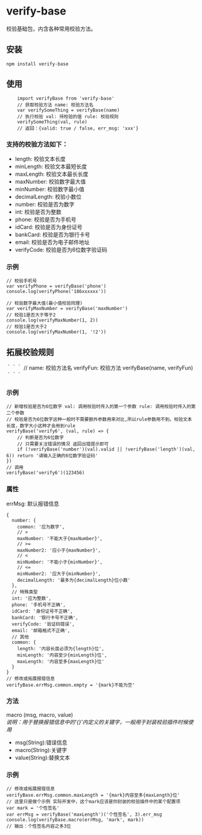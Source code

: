 # verify-base
校验基础包，内含各种常用校验方法。

## 安装
```
npm install verify-base
```
## 使用
```
	import verifyBase from 'verify-base'
	// 获取校验方法 name: 校验方法名
	var verifySomeThing = verifyBase(name)
	// 执行校验 val: 待校验的值 rule: 校验规则
	verifySomeThing(val, rule)
	// 返回：{valid: true / false, err_msg: 'xxx'}
```
### 支持的校验方法如下：
* length: 校验文本长度
* minLength: 校验文本最短长度
* maxLength: 校验文本最长长度
* maxNumber: 校验数字最大值
* minNumber: 校验数字最小值
* decimalLength: 校验小数位
* number: 校验是否为数字
* int: 校验是否为整数
* phone: 校验是否为手机号
* idCard: 校验是否为身份证号
* bankCard: 校验是否为银行卡号
* email: 校验是否为电子邮件地址
* verifyCode: 校验是否为6位数字验证码
### 示例
```
// 校验手机号
var verifyPhone = verifyBase('phone')
console.log(verifyPhone('186xxxxxx'))

// 校验数字最大值(最小值校验同理)
var verifyMaxNumber = verifyBase('maxNumber')
// 校验1是否大于等于2
console.log(verifyMaxNumber(1, 2))
// 校验1是否大于2
console.log(verifyMaxNumber(1, '!2'))
```
## 拓展校验规则
｀｀｀
// name: 校验方法名 verifyFun: 校验方法
verifyBase(name, verifyFun)
｀｀｀
### 示例
```
// 新增校验是否为6位数字 val: 调用校验时传入的第一个参数 rule: 调用校验时传入的第二个参数
// 校验是否为6位数字这种一般时不需要额外参数用来对比,所以rule参数用不到。校验文本长度，数字大小这种才会用到rule
verifyBase('verify6', (val, rule) => {
	// 判断是否为6位数字
	// 只需要关注错误的情况 返回出错提示即可
	if (!verifyBase('number')(val).valid || !verifyBase('length')(val, 6)) return '请输入正确的6位数字验证码'
})
// 调用
verifyBase('verify6')(123456)
```
### 属性
errMsg: 默认报错信息
```
{
  number: {
    common: '应为数字',
    // >
    maxNumber: '不能大于{maxNumber}',
    // >=
    maxNumber2: '应小于{maxNumber}',
    // <
    minNumber: '不能小于{minNumber}',
    // <=
    minNumber2: '应大于{minNumber}',
    decimalLength: '最多为{decimalLength}位小数'
  },
  // 特殊类型
  int: '应为整数',
  phone: '手机号不正确',
  idCard: '身份证号不正确',
  bankCard: '银行卡号不正确',
  verifyCode: '验证码错误',
  email: '邮箱格式不正确',
  // 其他
  common: {
    length: '内容长度必须为{length}位',
    minLength: '内容至少{minLength}位',
    maxLength: '内容至多{maxLength}位'
  }
}
// 修改或拓展报错信息
verifyBase.errMsg.common.empty = '{mark}不能为空'
```
### 方法
macro (msg, macro, value)<br>
*说明：用于替换报错信息中的'{}'内定义的关键字，一般用于封装校验插件时候使用* <br>
- msg(String):错误信息<br>
- macro(String):关键字<br>
- value(String):替换文本

### 示例
```
// 修改或拓展报错信息
verifyBase.errMsg.common.maxLength = '{mark}内容至多{maxLength}位'
// 这里只是做个示例 实际开发中，这个mark应该是你封装的校验插件中的某个配置项
var mark = '个性签名'
var errMsg = verifyBase('maxLength')('个性签名', 3).err_msg
console.log(verifyBase.macro(errMsg, 'mark', mark))
// 输出：个性签名内容之多3位
```